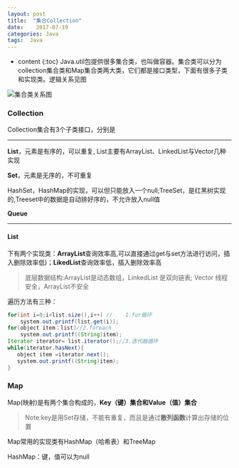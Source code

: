 ```yaml
---
layout: post
title:  "集合Collection"
date:    2017-07-19 
categories: Java
tags:  Java
---
```


* content
{:toc}
​       Java.util包提供很多集合类，也叫做容器。集合类可以分为collection集合类和Map集合类两大类，它们都是接口类型，下面有很多子类和实现类。逻辑关系见图

![集合类关系图](https://lukkyy.github.io/assets/java/basic/collection.png)







### Collection	

  Collection集合有3个子类接口，分别是

---

**List**，元素是有序的，可以重复, List主要有ArrayList、LinkedList与Vector几种实现

**Set**，元素是无序的，不可重复

HashSet，HashMap的实现，可以但只能放入一个null;TreeSet，是红黑树实现的,Treeset中的数据是自动排好序的，不允许放入null值 

**Queue**

---

#### List

​     下有两个实现类：**ArrayList**查询效率高,可以直接通过get与set方法进行访问，插入删除效率低)；**LikedList**查询效率低，插入删除效率高

> 底层数据结构:ArrayList是动态数组，LinkedList 是双向链表; Vector 线程安全，ArrayList不安全

遍历方法有三种：

```java
for(int i=0;i<list.size(),i++) //    1.for循环
    system.out.printf(list.get(i));
for(object item：list)//2.foreach
    system.out.printf((String)item);
Iterator iterator= list.iterator();//3.迭代器循环
while(iterator.hasNext){
   object item =iterator.next();
   system.out.printf((String)item);
}
```



### Map

Map(映射)是有两个集合构成的，**Key（键）集合和Value（值）集合**

> Note:key是用Set存储，不能有重复，而且是通过**散列函数**计算出存储的位置

Map常用的实现类有HashMap（哈希表）和TreeMap

HashMap：键，值可以为null